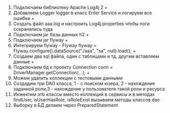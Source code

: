 1. Подключаем библиотеку Apache Log4j 2 +
2. Добавляем Logger logger в класс Enter Service  и логируем все ошибки + 
3. Создать файл aaa.log и настроить Log4j.properties чтобы логи сохранялись туда
4. Подключаем jar базы данных h2 +
5. Подключаем jar flyway +
6. Интегрируем flyway -  Flyway flyway = Flyway.configure().dataSource("./aaa", "sa", null).load(); + 
7. Создаем два sql файла, один с таблицами и тд, другим вставляем данные + 
8. Подключаем бд к проекту Connection conn = DriverManager.getConnection(...); +
9. Можем удалить коллекции с тестовыми данными 
10. Создадим три DAO класса, 1 - с поиском юзера, 2 - нахождение заданной роли,3 - нахождение у пользователя такой роли и ресурса
11. Инжектим этb классы вместо коллекций в сервисы и в методах findUser, isUserHasRole, isRoleExist вызываем методы классов dao
12. Выборку в БД делаем через PreparedStatement

